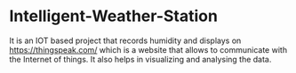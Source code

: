 # Intelligent-Weather-Station
It is an IOT based project that records humidity and displays on https://thingspeak.com/ which is a website that allows to communicate with the Internet of things. It also helps in visualizing and analysing the data.
